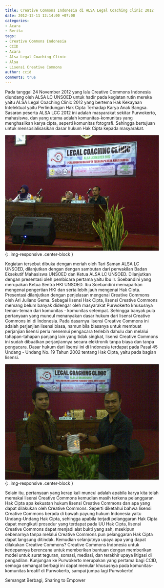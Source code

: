 ```yaml
---
title: Creative Commons Indonesia di ALSA Legal Coaching Clinic 2012
date: 2012-12-11 12:14:00 +07:00
categories:
- Acara
- Berita
tags:
- Creative Commons Indonesia
- CCID
- Acara
- Alsa Legal Coaching Clinic
- Alsa
- Lisensi Creative Commons
author: ccid
comments: true
---
```


Pada tanggal 24 November 2012 yang lalu Creative Commons Indonesia diundang oleh ALSA LC UNSOED untuk hadir pada kegiatan rutin mereka yaitu ALSA Legal Coaching Clinic 2012 yang bertema Hak Kekayaan Intelektual yaitu Perlindungan Hak Cipta Terhadap  Karya Anak Bangsa. Sasaran peserta ALSA LCC 2012 ini adalah masyarakat sekitar Purwokerto, mahasiswa, dan yang utama adalah komunitas-komunitas yang menghasilkan karya cipta, seperti komunitas fotografi. Sehingga bertujuan untuk mensosialisasikan dasar hukum Hak Cipta kepada masyarakat.

![IMG-20121124-00800.jpg](/uploads/IMG-20121124-00800.jpg){: .img-responsive .center-block }

Kegiatan tersebut dibuka dengan meriah oleh Tari Saman ALSA LC UNSOED, dilanjutkan dengan dengan sambutan dari perwakilan Badan Eksekutif Mahasiswa UNSOED dan Ketua ALSA LC UNSOED.  Dilanjutkan dengan presentasi oleh pembicara pertama yaitu Ibu Ir. Soebandini yang merupakan Ketua Sentra HKI UNSOED. Ibu Soebandini memaparkan mengenai pengertian HKI dan serta lebih jauh mengenai Hak Cipta. Presentasi dilanjutkan dengan penjelasan mengenai Creative Commons oleh Ari Juliano Gema. Sebagai lisensi Hak Cipta, lisensi Creative Commons memang belum banyak didengar oleh masyarakat Purwokerto khususnya teman-teman dari komunitas - komunitas setempat. Sehingga banyak pula pertanyaan yang muncul menanyakan dasar hukum dari lisensi Creative Commons ini di Indonesia. Pada dasarnya lisensi Creative Commons ini adalah perjanjian lisensi biasa, namun bila biasanya untuk membuat perjanjian lisensi perlu menemui pengacara terlebih dahulu dan melalui tahapan-tahapan panjang lain yang tidak singkat, lisensi Creative Commons ini sudah dibuatkan perjanjiannya secara elektronik tanpa biaya dan tanpa pengacara. Dasar hukum dari lisensi ini di Indonesia terdapat pada Pasal 45 Undang - Undang No. 19 Tahun 2002 tentang Hak Cipta, yaitu pada bagian lisensi.

![IMG-20121124-00813.jpg](/uploads/IMG-20121124-00813.jpg){: .img-responsive .center-block }

Selain itu, pertanyaan yang kerap kali muncul adalah apabila karya kita telah memakai lisensi Creative Commons kemudian masih terkena pelanggaran Hak Cipta apa kekuatan hukum lisensi Creative Commons dan apa yang dapat dilakukan oleh Creative Commons. Seperti diketahui bahwa lisensi Creative Commons berada di bawah payung hukum Indonesia yaitu Undang-Undang Hak Cipta, sehingga apabila terjadi pelanggaran Hak Cipta dapat mengikuti prosedur yang terdapat pada UU Hak Cipta, lisensi Creative Commons dapat menjadi alat bukti yang sah, msekipun sebenarnya tanpa melalui Creative Commons pun pelanggaran Hak Cipta dapat langsung ditindak. Kemudian selanjutnya upaya apa yang dapat dilakukan Creative Commons?  Creative Commons Indonesia untuk kedepannya berencana untuk memberikan bantuan dengan memberikan model untuk surat teguran, somasi, mediasi, dan terakhir upaya litigasi di pengadilan. Kunjungan ke Purwokerto merupakan yang pertama bagi CCID, semoga semangat berbagi ini dapat menular khususnya pada komunitas-komunitas kreatif di Purwokerto, sampai jumpa lagi Purwokerto!

Semangat Berbagi, Sharing to Empower 
